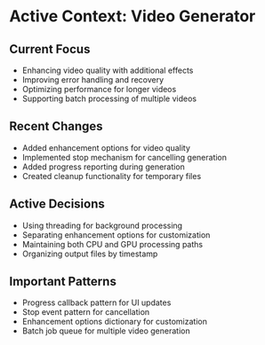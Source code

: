 # Active Context: Video Generator

## Current Focus
- Enhancing video quality with additional effects
- Improving error handling and recovery
- Optimizing performance for longer videos
- Supporting batch processing of multiple videos

## Recent Changes
- Added enhancement options for video quality
- Implemented stop mechanism for cancelling generation
- Added progress reporting during generation
- Created cleanup functionality for temporary files

## Active Decisions
- Using threading for background processing
- Separating enhancement options for customization
- Maintaining both CPU and GPU processing paths
- Organizing output files by timestamp

## Important Patterns
- Progress callback pattern for UI updates
- Stop event pattern for cancellation
- Enhancement options dictionary for customization
- Batch job queue for multiple video generation